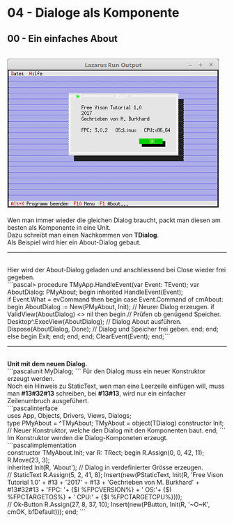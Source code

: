 # 04 - Dialoge als Komponente
## 00 - Ein einfaches About
<br>
<img src="image.png" alt="Selfhtml"><br><br>
Wen man immer wieder die gleichen Dialog braucht, packt man diesen am besten als Komponente in eine Unit.<br>
Dazu schreibt man einen Nachkommen von <b>TDialog</b>.<br>
Als Beispiel wird hier ein About-Dialog gebaut.<br>
<hr><br>
Hier wird der About-Dialog geladen und anschliessend bei Close wieder frei gegeben.<br>
```pascal>  procedure TMyApp.HandleEvent(var Event: TEvent);
  var
    AboutDialog: PMyAbout;
  begin
    inherited HandleEvent(Event);
<br>
    if Event.What = evCommand then begin
      case Event.Command of
        cmAbout: begin
          AboutDialog := New(PMyAbout, Init);         // Neurer Dialog erzeugen.
          if ValidView(AboutDialog) <> nil then begin // Prüfen ob genügend Speicher.
            Desktop^.ExecView(AboutDialog);           // Dialog About ausführen.
            Dispose(AboutDialog, Done);               // Dialog und Speicher frei geben.
          end;
        end;
        else begin
          Exit;
        end;
      end;
    end;
    ClearEvent(Event);
  end;```
<hr><br>
<b>Unit mit dem neuen Dialog.</b><br>
```pascalunit MyDialog;
```
Für den Dialog muss ein neuer Konstruktor erzeugt werden.<br>
Noch ein Hinweis zu StaticText, wen man eine Leerzeile einfügen will, muss man <b>#13#32#13</b> schreiben, bei <b>#13#13</b>, wird nur ein einfacher Zeilenumbruch ausgefühert.<br>
```pascalinterface
<br>
uses
  App, Objects, Drivers, Views, Dialogs;
<br>
type
  PMyAbout = ^TMyAbout;
  TMyAbout = object(TDialog)
    constructor Init;  // Neuer Konstruktor, welche den Dialog mit den Komponenten baut.
  end;
```
Im Konstruktor werden die Dialog-Komponeten erzeugt.<br>
```pascalimplementation
<br>
constructor TMyAbout.Init;
var
  R: TRect;
begin
  R.Assign(0, 0, 42, 11);
  R.Move(23, 3);
<br>
  inherited Init(R, 'About');  // Dialog in verdefinierter Grösse erzeugen.
<br>
  // StaticText
  R.Assign(5, 2, 41, 8);
  Insert(new(PStaticText, Init(R,
    'Free Vison Tutorial 1.0' + #13 +
    '2017' + #13 +
    'Gechrieben von M. Burkhard' + #13#32#13 +
    'FPC: '+ {$I %FPCVERSION%} + '   OS:'+ {$I %FPCTARGETOS%} + '   CPU:' + {$I %FPCTARGETCPU%})));
<br>
  // Ok-Button
  R.Assign(27, 8, 37, 10);
  Insert(new(PButton, Init(R, '~O~K', cmOK, bfDefault)));
end;
```
<br>
